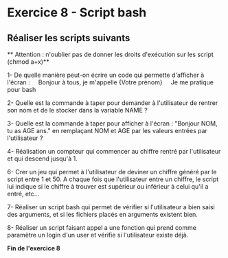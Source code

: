 ﻿# Exercice 8 - Script bash

## Réaliser les scripts suivants

** Attention : n'oublier pas de donner les droits d'exécution sur les script
 (chmod a+x)**

1- De quelle manière peut-on écrire un code qui permette d'afficher à l'écran :
    Bonjour à tous, je m'appelle {Votre prénom}
    Je me pratique pour bash

2- Quelle est la commande à taper pour demander à l'utilisateur de rentrer son nom et de le stocker dans la variable NAME ?

3- Quelle est la commande à taper pour afficher à l'écran : "Bonjour NOM, tu as AGE ans." en remplaçant NOM et AGE par les valeurs entrées par l'utilisateur ?

4- Réalisation un compteur  qui commencer au chiffre rentré par l'utilisateur et qui descend jusqu'à 1.

6- Crer un jeu qui permet à l'utilisateur de deviner un chiffre généré par le script entre 1 et 50. A chaque fois que l'utilisateur entre un chiffre, le script lui indique si le chiffre à trouver est supérieur ou inférieur à celui qu'il a entré, etc…

7- Réaliser un script bash qui permet de vérifier si l'utilisateur a bien saisi des arguments, et si les fichiers placés en arguments existent bien.

8- Réaliser un script faisant appel a une fonction qui prend comme paramètre un login d'un user et vérifie si l'utilisateur existe déjà.

**Fin de l'exercice 8**
